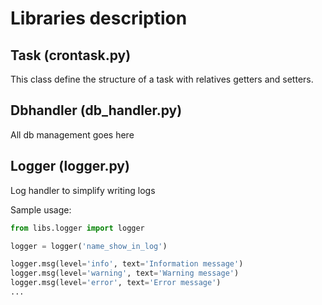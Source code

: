 # Libraries description

## Task (crontask.py)

This class define the structure of a task with relatives getters and setters.

## Dbhandler (db_handler.py)

All db management goes here

## Logger (logger.py)

Log handler to simplify writing logs

Sample usage:

```python
from libs.logger import logger

logger = logger('name_show_in_log')

logger.msg(level='info', text='Information message')
logger.msg(level='warning', text='Warning message')
logger.msg(level='error', text='Error message')
...
```
